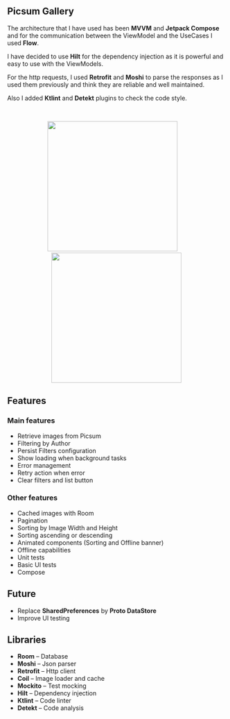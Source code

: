 ## Picsum Gallery

The architecture that I have used has been **MVVM** and **Jetpack Compose** and for the communication between the ViewModel and the UseCases I used **Flow**.

I have decided to use **Hilt** for the dependency injection as it is powerful and easy to use with the ViewModels.

For the http requests, I used **Retrofit** and **Moshi** to parse the responses as I used them previously and think they are reliable and well maintained.

Also I added **Ktlint** and **Detekt** plugins to check the code style.

<br />
<p align="center">
<img src="https://fastly.picsum.photos/id/178/300/600.jpg?hmac=HS9IUrOvFPT6Xo3RUAvMyApQqPzfKWr1mSp8IVqGjC4" width=300px>
&emsp;
<img src="https://fastly.picsum.photos/id/178/300/600.jpg?hmac=HS9IUrOvFPT6Xo3RUAvMyApQqPzfKWr1mSp8IVqGjC4" width=300px>
</p>

## Features

### Main features
- Retrieve images from Picsum
- Filtering by Author
- Persist Filters configuration
- Show loading when background tasks
- Error management
- Retry action when error
- Clear filters and list button

### Other features
- Cached images with Room
- Pagination
- Sorting by Image Width and Height
- Sorting ascending or descending
- Animated components (Sorting and Offline banner)
- Offline capabilities
- Unit tests
- Basic UI tests
- Compose

## Future

- Replace **SharedPreferences** by **Proto DataStore**
- Improve UI testing


## Libraries

- **Room** – Database
- **Moshi** – Json parser
- **Retrofit** – Http client
- **Coil** – Image loader and cache
- **Mockito** – Test mocking
- **Hilt** – Dependency injection
- **Ktlint** – Code linter
- **Detekt** – Code analysis
